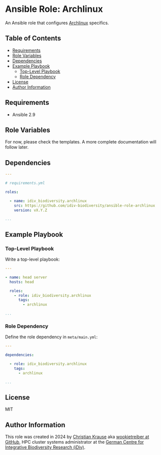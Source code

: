 Ansible Role: Archlinux
=======================

An Ansible role that configures [Archlinux][] specifics.

Table of Contents
-----------------

<!-- toc -->

- [Requirements](#requirements)
- [Role Variables](#role-variables)
- [Dependencies](#dependencies)
- [Example Playbook](#example-playbook)
  * [Top-Level Playbook](#top-level-playbook)
  * [Role Dependency](#role-dependency)
- [License](#license)
- [Author Information](#author-information)

<!-- tocstop -->

Requirements
------------

- Ansible 2.9

Role Variables
--------------

For now, please check the templates. A more complete documentation will follow
later.

Dependencies
------------

```yml
---

# requirements.yml

roles:

  - name: idiv_biodiversity.archlinux
    src: https://github.com/idiv-biodiversity/ansible-role-archlinux
    version: vX.Y.Z

...
```

Example Playbook
----------------

### Top-Level Playbook

Write a top-level playbook:

```yml
---

- name: head server
  hosts: head

  roles:
    - role: idiv_biodiversity.archlinux
      tags:
        - archlinux

...
```

### Role Dependency

Define the role dependency in `meta/main.yml`:

```yml
---

dependencies:

  - role: idiv_biodiversity.archlinux
    tags:
      - archlinux

...
```

License
-------

MIT

Author Information
------------------

This role was created in 2024 by [Christian Krause][author] aka [wookietreiber at GitHub][wookietreiber], HPC cluster systems administrator at the [German Centre for Integrative Biodiversity Research (iDiv)][idiv].


[Archlinux]: https://archlinux.org/
[author]: https://www.idiv.de/en/groups_and_people/employees/details/61.html
[idiv]: https://www.idiv.de/
[wookietreiber]: https://github.com/wookietreiber
